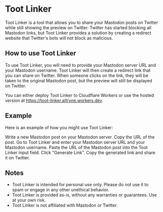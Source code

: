 # Toot Linker

Toot Linker is a tool that allows you to share your Mastodon posts on Twitter while still showing the preview on Twitter. Twitter has started blocking all Mastodon links, but Toot Linker provides a solution by creating a redirect website that Twitter's bots will not block as malicious.

## How to use Toot Linker

To use Toot Linker, you will need to provide your Mastodon server URL and your Mastodon username. Toot Linker will then create a redirect link that you can share on Twitter. When someone clicks on the link, they will be taken to the original Mastodon post, but the preview will still be displayed on Twitter.

You can either deploy Toot Linker to Cloudflare Workers or use the hosted version at https://toot-linker.altryne.workers.dev.

## Example

Here is an example of how you might use Toot Linker:

Write a new Mastodon post on your Mastodon server.
Copy the URL of the post.
Go to Toot Linker and enter your Mastodon server URL and your Mastodon username.
Paste the URL of the Mastodon post into the Toot Linker input field.
Click "Generate Link".
Copy the generated link and share it on Twitter.

## Notes

- Toot Linker is intended for personal use only. Please do not use it to spam or engage in any other unethical behavior.
- Toot Linker is provided as-is, without any warranties or guarantees. Use at your own risk.
- Toot Linker is not affiliated with Mastodon or Twitter.

